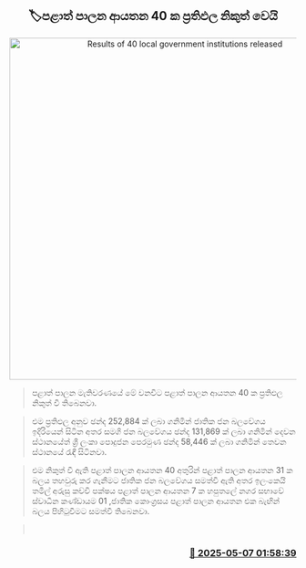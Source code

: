 <p align='center'><b><h2 align='center' title='Results of 40 local government institutions released'>🏷පළාත් පාලන ආයතන 40 ක ප්‍රතිඵල නිකුත් වෙයි</h2></b></p>
<p align='center'><img src='https://helakuru.sgp1.cdn.digitaloceanspaces.com/esana/images/lib/Local-gov-election-results-live.jpg' width='600' alt='Results of 40 local government institutions released'></p>

> පළාත් පාලන මැතිවරණයේ මේ වනවිට පළාත් පාලන ආයතන 40 ක ප්‍රතිඵල නිකුත් වී තිබෙනවා.

> එම ප්‍රතිඵල අනුව ඡන්ද 252,884 ක් ලබා ගනිමින් ජාතික ජන බලවේගය ඉදිරියෙන් සිටින අතර සමගි ජන බලවේගය ඡන්ද 131,869 ක් ලබා ගනිමින් දෙවන ස්ථානයේත් ශ්‍රී ලංකා පොදුජන පෙරමුණ ඡන්ද 58,446 ක් ලබා ගනිමින් තෙවන ස්ථානයේ රැඳී සිටිනවා.

> එම නිකුත් වී ඇති පළාත් පාලන ආයතන 40 අතුරින් පළාත් පාලන ආයතන 31 ක බලය තහවුරු කර ගැනීමට ජාතික ජන බලවේගය සමත්වී ඇති අතර ඉලංකෙයි තමිල් අරුසු කච්චි පක්ෂය පළාත් පාලන ආයතන 7 ක හපුතලේ නගර සභාවේ ස්වාධීන කණ්ඩායම 01 ,ජාතික කොංග්‍රසය පළාත් පාලන ආයතන එක බැඟින් බලය පිහිටුවීමට සමත්වී තිබෙනවා.

>  



<h3 align='right'><a href='https://www.helakuru.lk/esana/p/109875/'>📅 2025-05-07 01:58:39</a></h3>
